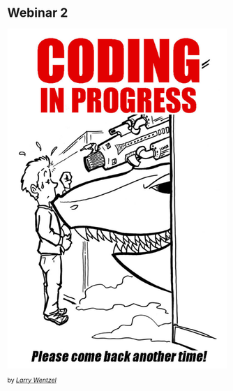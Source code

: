 # Webinar 2

<p align="center">
  <img src="0.jpg">
</p>


by [_Larry Wentzel_](https://www.flickr.com/photos/wentzelepsy/8590692912)
